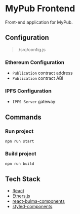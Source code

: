 # MyPub Frontend

Front-end application for MyPub.

## Configuration

> ./src/config.js

### Ethereum Configuration

- `Publication` contract address
- `Publication` contract ABI

### IPFS Configuration

- `IPFS Server` gateway

## Commands

### Run project

```
npm run start
```

### Build project

```
npm run build
```

## Tech Stack
- [React](https://reactjs.org/)
- [Ethers.js](https://docs.ethers.io/v5/)
- [react-bulma-components](https://react-bulma.dev)
- [styled-components](https://styled-components.com/)
